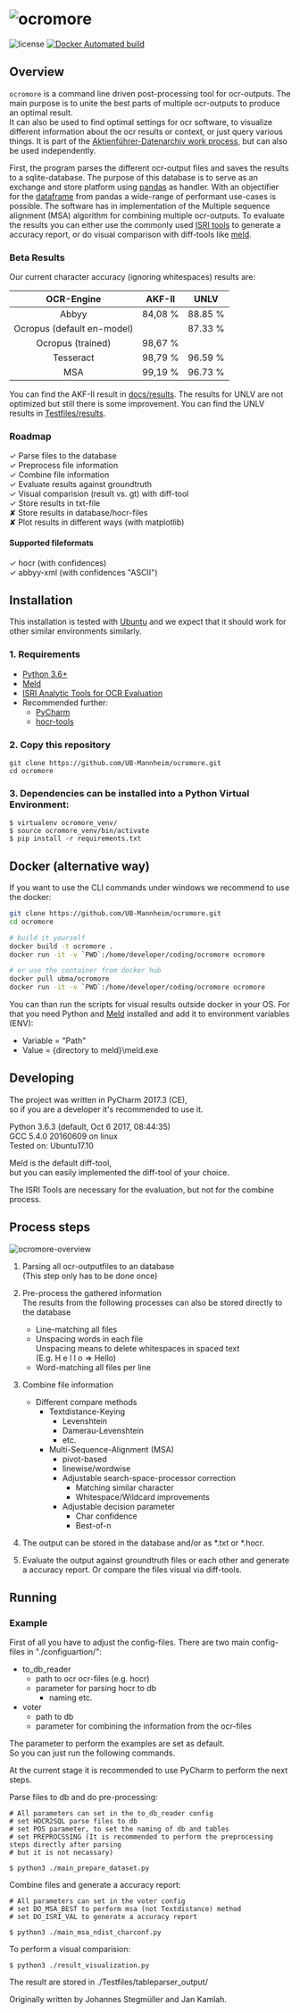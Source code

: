 # ![ocromore](./docs/img/ocromore_logo.png)

![license](https://img.shields.io/badge/license-Apache%20License%202.0-blue.svg)
[![Docker Automated build](https://img.shields.io/docker/automated/ubma/ocropy.svg?maxAge=86400)](https://hub.docker.com/r/ubma/ocromore/)

## Overview

`ocromore` is a command line driven post-processing tool for ocr-outputs.
The main purpose is to unite the best parts of multiple ocr-outputs to produce an optimal result.   
It can also be used to find optimal settings for ocr software, to visualize different 
information about the ocr results or context, or just query various things.
It is part of the [Aktienführer-Datenarchiv work process][akf-link],
but can also be used independently.

First, the program parses the different ocr-output files and saves the results to a sqlite-database.
The purpose of this database is to serve as an exchange and store platform using 
[pandas][pandas-link] as handler.
With an objectifier for the [dataframe][df-link]
from pandas a wide-range of performant use-cases is possible.
The software has in implementation of the Multiple sequence alignment (MSA) algorithm for combining multiple ocr-outputs.
To evaluate the results you can either use the commonly used
[ISRI tools][isri-link] to generate a accuracy report, or do visual comparison with diff-tools like [meld][meld-link].

### Beta Results

Our current character accuracy (ignoring whitespaces) results are:

| OCR-Engine |   AKF-II   |  UNLV   |
|:----------:|:----------:|:-------:|
| Abbyy      |  84,08 %   | 88.85 % |
| Ocropus (default en-model)    |     | 87.33 % | 
| Ocropus  (trained)   |  98,67 %   |  | 
| Tesseract  |  98,79 %   | 96.59 % |
| MSA        |  99,19 %   | 96.73 % |


You can find the AKF-II result in [docs/results][result-akf-link].
The results for UNLV are not optimized but still there is some improvement.
You can find the UNLV results in [Testfiles/results][result-unlv-link].

### Roadmap
✓  Parse files to the database  
✓  Preprocess file information    
✓  Combine file information  
✓  Evaluate results against groundtruth  
✓  Visual comparision (result vs. gt) with diff-tool  
✓  Store results in txt-file   
✘  Store results in database/hocr-files  
✘  Plot results in different ways (with matplotlib)

#### Supported fileformats
✓  hocr (with confidences)   
✓  abbyy-xml (with confidences "ASCII")
 
## Installation

This installation is tested with [Ubuntu][ubuntu-link] and we expect that it should
work for other similar environments similarly.

### 1. Requirements
- [Python 3.6+][python-link]
- [Meld][meld-link]
- [ISRI Analytic Tools for OCR Evaluation][isri-link]
- Recommended further:
  - [PyCharm][pycharm-link]
  - [hocr-tools][hocr-tools-link]

### 2. Copy this repository
```
git clone https://github.com/UB-Mannheim/ocromore.git
cd ocromore
```

### 3. Dependencies can be installed into a Python Virtual Environment:

    $ virtualenv ocromore_venv/
    $ source ocromore_venv/bin/activate
    $ pip install -r requirements.txt

## Docker (alternative way)

If you want to use the CLI commands under windows we recommend to use the docker:

```sh
git clone https://github.com/UB-Mannheim/ocromore.git
cd ocromore

# build it yourself
docker build -t ocromore .
docker run -it -v `PWD`:/home/developer/coding/ocromore ocromore

# or use the container from docker hub
docker pull ubma/ocromore
docker run -it -v `PWD`:/home/developer/coding/ocromore ocromore
```

You can than run the scripts for visual results outside docker in your OS.
For that you need Python and [Meld][meld-link] installed and add it to environment variables (ENV):
 - Variable = "Path"
 - Value = {directory to meld}\meld.exe

## Developing

The project was written in PyCharm 2017.3 (CE),   
so if you are a developer it's recommended to use it. 

Python 3.6.3 (default, Oct  6 2017, 08:44:35)   
GCC 5.4.0 20160609 on linux  
Tested on: Ubuntu17.10

Meld is the default diff-tool,  
but you can easily implemented the diff-tool of your choice. 

The ISRI Tools are necessary for the evaluation, but not for the combine process.

## Process steps

![ocromore-overview](docs/img/process_steps.jpg)

   1. Parsing all ocr-outputfiles to an database  
      (This step only has to be done once)
   2. Pre-process the gathered information  
      The results from the following processes can also 
      be stored directly to the database
        + Line-matching all files 
        + Unspacing words in each file  
          Unspacing means to delete whitespaces in spaced text  
          (E.g. H e l l o => Hello)
        + Word-matching all files per line   
   3. Combine file information
      + Different compare methods
        + Textdistance-Keying
             + Levenshtein
             + Damerau-Levenshtein
             + etc.
        + Multi-Sequence-Alignment (MSA)
            + pivot-based
            + linewise/wordwise
            + Adjustable search-space-processor correction
                + Matching similar character
                + Whitespace/Wildcard improvements
            + Adjustable decision parameter
                + Char confidence 
                + Best-of-n
   
   4. The output can be stored in the database and/or 
   as *.txt or *.hocr.
   
   5. Evaluate the output against groundtruth files or each other and generate a accuracy report.
   Or compare the files visual via diff-tools.


## Running

### Example
First of all you have to adjust the config-files.
There are two main config-files in "./configuartion/":
   + to_db_reader
        + path to ocr ocr-files (e.g. hocr)
        + parameter for parsing hocr to db
            + naming etc.
   + voter
        + path to db
        + parameter for combining the information from the ocr-files
        
The parameter to perform the examples are set as default.  
So you can just run the following commands.

At the current stage it is recommended to use PyCharm to perform the next steps.
        
Parse files to db and do pre-processing:

    # All parameters can set in the to_db_reader config
    # set HOCR2SQL parse files to db 
    # set POS parameter, to set the naming of db and tables 
    # set PREPROCSSING (It is recommended to perform the preprocessing steps directly after parsing  
    # but it is not necassary)
    
    $ python3 ./main_prepare_dataset.py
    
Combine files and generate a accuracy report:

    # All parameters can set in the voter config
    # set DO_MSA_BEST to perform msa (not Textdistance) method
    # set DO_ISRI_VAL to generate a accuracy report
    
    $ python3 ./main_msa_ndist_charconf.py
    
To perform a visual comparision:

    $ python3 ./result_visualization.py

The result are stored in ./Testfiles/tableparser_output/

Originally written by Johannes Stegmüller and Jan Kamlah.

[akf-link]:  https://github.com/JKamlah/Aktienfuehrer-Datenarchiv-Tools
[dataarchive-link]: https://digi.bib.uni-mannheim.de/aktienfuehrer/
[pandas-link]: https://pandas.pydata.org/
[df-link]: https://pandas.pydata.org/pandas-docs/stable/generated/pandas.DataFrame.html
[isri-link]: https://github.com/eddieantonio/isri-ocr-evaluation-tools
[result-akf-link]: ./docs/results
[result-unlv-link]: ./Testfiles/results
[ubuntu-link]: https://www.ubuntu.com/
[python-link]: https://www.anaconda.com/download/
[pycharm-link]: https://www.jetbrains.com/pycharm/
[meld-link]: http://meldmerge.org/
[hocr-tools-link]: https://github.com/tmbdev/hocr-tools